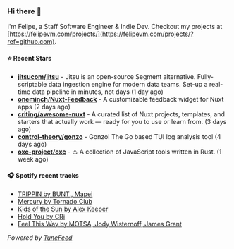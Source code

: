 ### Hi there 👋

I'm Felipe, a Staff Software Engineer & Indie Dev. Checkout my projects at [https://felipevm.com/projects/](https://felipevm.com/projects/?ref=github.com).

#### ⭐ Recent Stars
- **[jitsucom/jitsu](https://github.com/jitsucom/jitsu)** - Jitsu is an open-source Segment alternative. Fully-scriptable data ingestion engine for modern data teams. Set-up a real-time data pipeline in minutes, not days (1 day ago)
- **[oneminch/Nuxt-Feedback](https://github.com/oneminch/Nuxt-Feedback)** - A customizable feedback widget for Nuxt apps (2 days ago)
- **[criting/awesome-nuxt](https://github.com/criting/awesome-nuxt)** - A curated list of Nuxt projects, templates, and starters that actually work — ready for you to use or learn from. (3 days ago)
- **[control-theory/gonzo](https://github.com/control-theory/gonzo)** - Gonzo! The Go based TUI log analysis tool (4 days ago)
- **[oxc-project/oxc](https://github.com/oxc-project/oxc)** - ⚓ A collection of JavaScript tools written in Rust. (1 week ago)

#### 🎧 Spotify recent tracks
- [TRIPPIN by BUNT., Mapei](https://open.spotify.com/track/4ml1Eq4wmcdfN0Q6pNEly7)
- [Mercury by Tornado Club](https://open.spotify.com/track/7LWZ3GQkWxb7gnXAB80J06)
- [Kids of the Sun by Alex Keeper](https://open.spotify.com/track/7j0LmNibEdZWB9KNOVZ9vP)
- [Hold You by CRi](https://open.spotify.com/track/4gRrOMSqIVWH3og9uuIk3l)
- [Feel This Way by MOTSA, Jody Wisternoff, James Grant](https://open.spotify.com/track/6zJt25uKI95nvyjBptz8vv)

_Powered by [TuneFeed](https://tunefeed.app?ref=github.com)_
